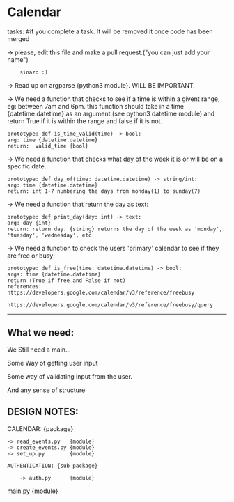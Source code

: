 # Calendar

tasks: #if you complete a task. It will be removed it once code has been merged

-> please, edit this file and make a pull request.("you can just add your name")
        
        sinazo :)

-> Read up on argparse {python3 module}. WILL BE IMPORTANT.

-> We need a function that checks to see if a time is within a givent range, eg: between 7am and 6pm.
    this function should take in a time {datetime.datetime} as an argument.(see python3 datetime module)
    and return True if it is within the range and false if it is not.
    
    prototype: def is_time_valid(time) -> bool:
    arg: time {datetime.datetime}
    return:  valid_time {bool}
    
-> We need a function that checks what day of the week it is or will be on a specific date.
    
    prototype: def day_of(time: datetime.datetime) -> string/int:
    arg: time {datetime.datetime}
    return: int 1-7 numbering the days from monday(1) to sunday(7)
    
-> We need a function that return the day as text:
    
    prototype: def print_day(day: int) -> text:
    arg: day {int}
    return: return day. {string} returns the day of the week as 'monday', 'tuesday', 'wednesday', etc
    
-> We need a function to check the users 'primary' calendar to see if they are free or busy:

    prototype: def is_free(time: datetime.datetime) -> bool:
    args: time {datetime.datetime}
    return (True if free and False if not)
    references: https://developers.google.com/calendar/v3/reference/freebusy
                https://developers.google.com/calendar/v3/reference/freebusy/query
                
    
------------------------------------------------------------------------------

What we need:
-------------
We Still need a main...

Some Way of getting user input

Some way of validating input from the user.

And any sense of structure


DESIGN NOTES:
-------------

CALENDAR: {package}

    -> read_events.py   {module}
    -> create_events.py {module}
    -> set_up.py        {module}
    
    AUTHENTICATION: {sub-package}
    
        -> auth.py      {module}
    
main.py {module}
